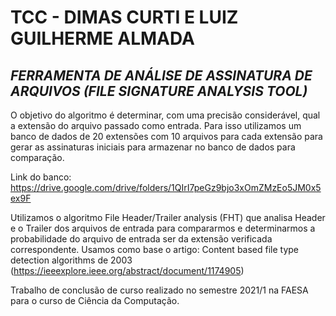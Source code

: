 # TCC - DIMAS CURTI E LUIZ GUILHERME ALMADA

## *FERRAMENTA DE ANÁLISE DE ASSINATURA DE ARQUIVOS (FILE SIGNATURE ANALYSIS TOOL)*

O objetivo do algoritmo é determinar, com uma precisão considerável, qual a extensão do arquivo passado como entrada. 
Para isso utilizamos um banco de dados de 20 extensões com 10 arquivos para cada extensão para gerar as assinaturas iniciais para armazenar no banco de dados para comparação.

Link do banco: https://drive.google.com/drive/folders/1QIrI7peGz9bjo3xOmZMzEo5JM0x5ex9F

Utilizamos o algoritmo File Header/Trailer analysis (FHT) que analisa Header e o Trailer dos arquivos de entrada para compararmos e determinarmos a probabilidade do arquivo de entrada ser da extensão verificada correspondente.
Usamos como base o artigo:
Content based file type detection algorithms de 2003 (https://ieeexplore.ieee.org/abstract/document/1174905)

Trabalho de conclusão de curso realizado no semestre 2021/1 na FAESA para o curso de Ciência da Computação.

